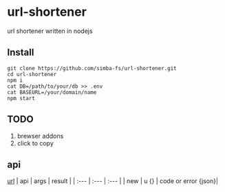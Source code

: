 # url-shortener
url shortener written in nodejs

## Install
```
git clone https://github.com/simba-fs/url-shortener.git
cd url-shortener
npm i 
cat DB=/path/to/your/db >> .env
cat BASEURL=/your/domain/name
npm start
```

## TODO
1. brewser addons
2. click to copy

## api
[url](https://url.ckcsc.net/api)
| api | args | result |
| :--- | :--- | :--- |
| new | u {} | code or error {json}| 

